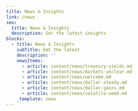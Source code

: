 ```yaml
---
title: News & Insights
link: /news
seo:
  title: News & Insights
  description: Get the latest insights
blocks:
  - title: News & Insights
    subTitle: Get the latest
    description: ''
    newsItems:
      - article: content/news/treasury-yields.md
      - article: content/news/markets-unclear.md
      - article: content/news/welcome.md
      - article: content/news/dollar-steady.md
      - article: content/news/dollar-gains.md
      - article: content/news/volatile-week.md
    _template: news
---
```


